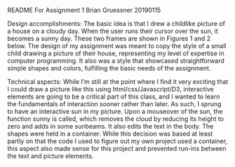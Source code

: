 README
For Assignment 1
Brian Gruessner
20190115

Design accomplishments:
The basic idea is that I drew a childlike picture of a house on a cloudy day.  When the user runs their cursor over the sun, it becomes a sunny day.  These two frames are shown in Figures 1 and 2 below. The design of my assignment was meant to copy the style of a small child drawing a picture of their house, representing my level of expertise in computer programming.  It also was a style that showcased straightforward simple shapes and colors, fulfilling the basic needs of the assignment. 

Technical aspects:
While I’m still at the point where I find it very exciting that I could draw a picture like this using html/css/Javascript/D3, interactive elements are going to be a critical part of this class, and I wanted to learn the fundamentals of interaction sooner rather than later.  As such, I sprung to have an interactive sun in my picture.  Upon a mouseover of the sun, the function sunny is called, which removes the cloud by reducing its height to zero and adds in some sunbeams.  It also edits the text in the body.
The shapes were held in a container.  While this decision was based at least partly on that the code I used to figure out my own project used a container, this aspect also made sense for this project and prevented run-ins between the text and picture elements.


